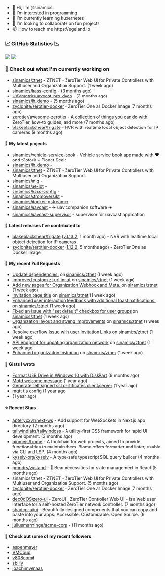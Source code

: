 <p align="center">
  <ul>
    <li>👋 Hi, I’m @sinamics</li>
    <li>👀 I’m interested in programming</li>
    <li>🌱 I’m currently learning kubernetes</li>
    <li>💞️ I’m looking to collaborate on fun projects</li>
    <li>📫 How to reach me https://egeland.io</li>
  </ul>
</p>

### 📈 GitHub Statistics 📉
<img align="center" src="https://githubreadme.egeland.io/?username=sinamics&show_icons=true&theme=ayu-mirage" />
<img align="center" src="https://githubreadme.egeland.io/top-langs/?username=sinamics&theme=ayu-mirage&layout=compact" />

### 👷 Check out what I'm currently working on

- [sinamics/ztnet](https://github.com/sinamics/ztnet) - ZTNET - ZeroTier Web UI for Private Controllers with Multiuser and Organization Support. (1 week ago)
- [sinamics/hass-config](https://github.com/sinamics/hass-config) -  (3 months ago)
- [UAVmatrix/uavcast-pro-docs](https://github.com/UAVmatrix/uavcast-pro-docs) -  (3 months ago)
- [sinamics/lh_demo](https://github.com/sinamics/lh_demo) -  (5 months ago)
- [zyclonite/zerotier-docker](https://github.com/zyclonite/zerotier-docker) - ZeroTier One as Docker Image (7 months ago)
- [zerotier/awesome-zerotier](https://github.com/zerotier/awesome-zerotier) - A collection of things you can do with ZeroTier, how-to guides, and more (7 months ago)
- [blakeblackshear/frigate](https://github.com/blakeblackshear/frigate) - NVR with realtime local object detection for IP cameras (9 months ago)

#### 🌱 My latest projects

- [sinamics/vehicle-service-book](https://github.com/sinamics/vehicle-service-book) - Vehicle service book app made with ❤️ and t3stack &#43; Planet Scale
- [sinamics/lh_demo](https://github.com/sinamics/lh_demo) - 
- [sinamics/ztnet](https://github.com/sinamics/ztnet) - ZTNET - ZeroTier Web UI for Private Controllers with Multiuser and Organization Support.
- [sinamics/miq](https://github.com/sinamics/miq) - 
- [sinamics/ae-iot](https://github.com/sinamics/ae-iot) - 
- [sinamics/hass-config](https://github.com/sinamics/hass-config) - 
- [sinamics/stromoversikt](https://github.com/sinamics/stromoversikt) - 
- [sinamics/docker-gstreamer](https://github.com/sinamics/docker-gstreamer) - 
- [sinamics/uavcast](https://github.com/sinamics/uavcast) - ✈️ uav companion software ✈️
- [sinamics/uavcast-supervisor](https://github.com/sinamics/uavcast-supervisor) - supervisor for uavcast application

#### 🔭 Latest releases I've contributed to

- [blakeblackshear/frigate](https://github.com/blakeblackshear/frigate) ([v0.13.2](https://github.com/blakeblackshear/frigate/releases/tag/v0.13.2), 1 month ago) - NVR with realtime local object detection for IP cameras
- [zyclonite/zerotier-docker](https://github.com/zyclonite/zerotier-docker) ([1.12.2](https://github.com/zyclonite/zerotier-docker/releases/tag/1.12.2), 5 months ago) - ZeroTier One as Docker Image

#### 🔨 My recent Pull Requests

- [Update dependencies.](https://github.com/sinamics/ztnet/pull/375) on [sinamics/ztnet](https://github.com/sinamics/ztnet) (1 week ago)
- [Improved custom zt url input](https://github.com/sinamics/ztnet/pull/374) on [sinamics/ztnet](https://github.com/sinamics/ztnet) (1 week ago)
- [Add new pages for Organization Webhook and Meta. ](https://github.com/sinamics/ztnet/pull/372) on [sinamics/ztnet](https://github.com/sinamics/ztnet) (1 week ago)
- [Invitation page title](https://github.com/sinamics/ztnet/pull/371) on [sinamics/ztnet](https://github.com/sinamics/ztnet) (1 week ago)
- [Enhanced user interaction feedback with additional toast notifications.](https://github.com/sinamics/ztnet/pull/369) on [sinamics/ztnet](https://github.com/sinamics/ztnet) (1 week ago)
- [Fixed an issue with &#34;set default&#34; checkbox for user groups](https://github.com/sinamics/ztnet/pull/366) on [sinamics/ztnet](https://github.com/sinamics/ztnet) (1 week ago)
- [Organization layout and styling improvements](https://github.com/sinamics/ztnet/pull/364) on [sinamics/ztnet](https://github.com/sinamics/ztnet) (1 week ago)
- [Resolve overflow Issue with user Invitation Links](https://github.com/sinamics/ztnet/pull/363) on [sinamics/ztnet](https://github.com/sinamics/ztnet) (1 week ago)
- [API endpoint for updating organization network](https://github.com/sinamics/ztnet/pull/362) on [sinamics/ztnet](https://github.com/sinamics/ztnet) (1 week ago)
- [Enhanced organization invitation](https://github.com/sinamics/ztnet/pull/359) on [sinamics/ztnet](https://github.com/sinamics/ztnet) (1 week ago)

#### 📓 Gists I wrote

- [Format USB Drive in Windows 10 with DiskPart](https://gist.github.com/8aa001b3dbe040e07917665b6a8f59c4) (9 months ago)
- [Motd welcome message](https://gist.github.com/d1f96f39b797ccb2eba6e8bd539510bc) (1 year ago)
- [Generate self signed ssl certificates client/server](https://gist.github.com/4ecdb293851b7018a715f4186ffa1e79) (1 year ago)
- [mqtt tls config](https://gist.github.com/20d325a3d7d8d9db4c657737f93aac99) (1 year ago)
- [](https://gist.github.com/2dce8bf46e2de3f3fb642bc342d9f5a2) (1 year ago)

#### ⭐ Recent Stars

- [apteryxxyz/next-ws](https://github.com/apteryxxyz/next-ws) - Add support for WebSockets in Next.js app directory. (2 months ago)
- [tailwindlabs/tailwindcss](https://github.com/tailwindlabs/tailwindcss) - A utility-first CSS framework for rapid UI development. (3 months ago)
- [biomejs/biome](https://github.com/biomejs/biome) - A toolchain for web projects, aimed to provide functionalities to maintain them. Biome offers formatter and linter, usable via CLI and LSP. (4 months ago)
- [kysely-org/kysely](https://github.com/kysely-org/kysely) - A type-safe typescript SQL query builder (4 months ago)
- [pmndrs/zustand](https://github.com/pmndrs/zustand) - 🐻 Bear necessities for state management in React (5 months ago)
- [sinamics/ztnet](https://github.com/sinamics/ztnet) - ZTNET - ZeroTier Web UI for Private Controllers with Multiuser and Organization Support. (5 months ago)
- [zyclonite/zerotier-docker](https://github.com/zyclonite/zerotier-docker) - ZeroTier One as Docker Image (7 months ago)
- [dec0dOS/zero-ui](https://github.com/dec0dOS/zero-ui) - ZeroUI - ZeroTier Controller Web UI - is a web user interface for a self-hosted ZeroTier network controller. (7 months ago)
- [shadcn-ui/ui](https://github.com/shadcn-ui/ui) - Beautifully designed components that you can copy and paste into your apps. Accessible. Customizable. Open Source. (9 months ago)
- [juliusmarminge/acme-corp](https://github.com/juliusmarminge/acme-corp) -  (11 months ago)

#### 👯 Check out some of my recent followers

- [aspenmayer](https://github.com/aspenmayer)
- [VMCoud](https://github.com/VMCoud)
- [v808comd](https://github.com/v808comd)
- [sbilly](https://github.com/sbilly)
- [joachimvenaas](https://github.com/joachimvenaas)
